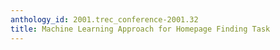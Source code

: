 ```yaml
---
anthology_id: 2001.trec_conference-2001.32
title: Machine Learning Approach for Homepage Finding Task
---
```

